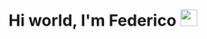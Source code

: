 <h1>Hi world, I'm Federico <img src="https://emojis.slackmojis.com/emojis/images/1479081112/1366/umbreon.gif?1479081112" width="30"/></h1>

<!--
**FedeZet/FedeZet** is a ✨ _special_ ✨ repository because its `README.md` (this file) appears on your GitHub profile.

Here are some ideas to get you started:

- 🔭 I’m currently working on ...
- 🌱 I’m currently learning ...
- 👯 I’m looking to collaborate on ...
- 🤔 I’m looking for help with ...
- 💬 Ask me about ...
- 📫 How to reach me: ...
- 😄 Pronouns: ...
- ⚡ Fun fact: ...
-->
